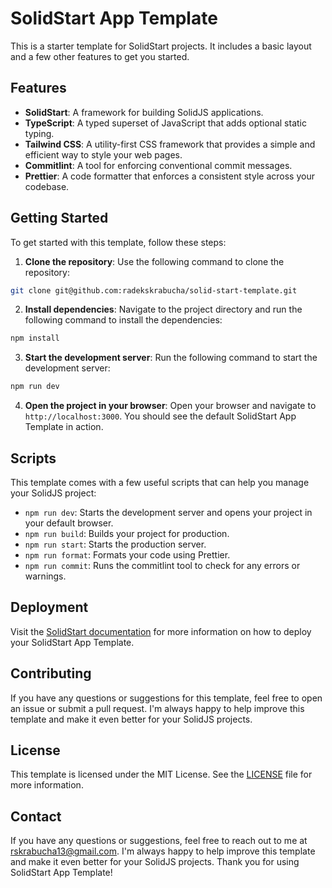 # SolidStart App Template

This is a starter template for SolidStart projects. It includes a basic layout and a few other features to get you started.

## Features

- **SolidStart**: A framework for building SolidJS applications.
- **TypeScript**: A typed superset of JavaScript that adds optional static typing.
- **Tailwind CSS**: A utility-first CSS framework that provides a simple and efficient way to style your web pages.
- **Commitlint**: A tool for enforcing conventional commit messages.
- **Prettier**: A code formatter that enforces a consistent style across your codebase.

## Getting Started

To get started with this template, follow these steps:

1. **Clone the repository**: Use the following command to clone the repository:

```bash
git clone git@github.com:radekskrabucha/solid-start-template.git
```

2. **Install dependencies**: Navigate to the project directory and run the following command to install the dependencies:

```bash
npm install
```

3. **Start the development server**: Run the following command to start the development server:

```bash
npm run dev
```

4. **Open the project in your browser**: Open your browser and navigate to `http://localhost:3000`. You should see the default SolidStart App Template in action.

## Scripts

This template comes with a few useful scripts that can help you manage your SolidJS project:

- `npm run dev`: Starts the development server and opens your project in your default browser.
- `npm run build`: Builds your project for production.
- `npm run start`: Starts the production server.
- `npm run format`: Formats your code using Prettier.
- `npm run commit`: Runs the commitlint tool to check for any errors or warnings.

## Deployment

Visit the [SolidStart documentation](https://docs.solidjs.com/guides/deploying-your-app#deploying-your-app) for more information on how to deploy your SolidStart App Template.

## Contributing

If you have any questions or suggestions for this template, feel free to open an issue or submit a pull request. I'm always happy to help improve this template and make it even better for your SolidJS projects.

## License

This template is licensed under the MIT License. See the [LICENSE](LICENSE) file for more information.

## Contact

If you have any questions or suggestions, feel free to reach out to me at [rskrabucha13@gmail.com](mailto:rskrabucha13@gmail.com). I'm always happy to help improve this template and make it even better for your SolidJS projects. Thank you for using SolidStart App Template!

